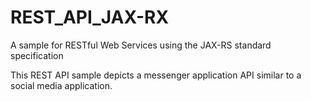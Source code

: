# REST_API_JAX-RX
A sample for RESTful Web Services using the JAX-RS standard specification

This REST API sample depicts a messenger application API similar to a social media application.
